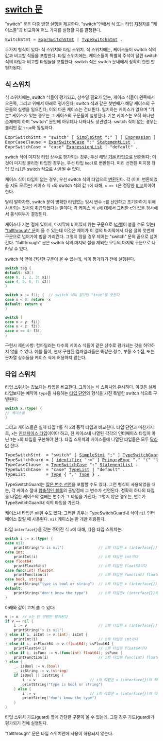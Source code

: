 # [switch 문](#switch-statements)

"switch" 문은 다중 방향 실행을 제공한다. "switch"안에서 식 또는 타입 지정자를 "케이스들"과 비교하여 어느 가지를 실행할 지를 결정한다.

<pre>
<a id="SwitchStmt">SwitchStmt</a> = <a href="#ExprSwitchStmt">ExprSwitchStmt</a> | <a href="#TypeSwitchStmt">TypeSwitchStmt</a> .
</pre>

두가지 형식이 있다: 식 스위치와 타입 스위치. 식 스위치에는, 케이스들이 switch 식의 값과 비교할 식들을 포함한다. 타입 스위치에는, 케이스들이 특별히 주석이 달린 switch 식의 타입과 비교할 타입들을 포함한다. switch 식은 switch 문내에서 정확히 한번 만 평가된다.

## 식 스위치

식 스위치에는, switch 식들이 평가되고, 상수일 필요가 없는, 케이스 식들이 왼쪽에서 오른쪽, 그리고 위에서 아래로 평가된다; switch 식과 같은 첫번째가 해당 케이스의 구문들의 실행을 일으킨다; 이외 다른 케이스는 건너뛴다. 일치하는 케이스가 없으며 "기본" 케이스가 있는 경우는 그 케이스의 구문들이 실행된다. 기본 케이스는 오직 하나만 존재해야 하며 "switch" 문안에 아무데나 나타나도 상관없다. switch 식이 없는 경우는 불리언 값 `true`와 동일하다.

<pre>
<a id="ExprSwitchStmt">ExprSwitchStmt</a> = "switch" [ <a href="/Statements/#SimpleStmt">SimpleStmt</a> ";" ] [ <a href="/Expressions/operators.html#Expression">Expression</a> ] "{" { <a href="#ExprCaseClause">ExprCaseClause</a> } "}" .
<a id="ExprCaseClause">ExprCaseClause</a> = <a href="#ExprSwitchCase">ExprSwitchCase</a> ":" <a href="/Blocks/#StatementList">StatementList</a> .
<a id="ExprSwitchCase">ExprSwitchCase</a> = "case" <a href="/Declarations%20and%20scope/constant_declarations.html#ExpressionList">ExpressionList</a> | "default" .
</pre>

switch 식이 미지정 타입 상수로 평가되는 경우, 우선 해당 [기본 타입](/Constants/)으로 [변환](/Expressions/conversions.html)된다; 이것이 미지정 불리언 타입인 경우는, 우선 타입 `bool`로 변환된다. 미리 선언된 미지정 타입 값 `nil`은 switch 식으로 사용될 수 없다. 

케이스 식이 타입이 없는 경우, 우선 switch 식의 타입으로 [변환](/Expressions/conversions.html)된다. 각 (이미 변환되었을 지도 모르는) 케이스 식 `x`와 switch 식의 값 `t`에 대해, `x == t`은 정당한 [비교](/Expressions/comparison_operators.html)이어야 한다.

달리 말하자면, switch 문이 명확한 타입없는 임시 변수 `t`를 선언하고 초기화하기 위해 사용되는 것처럼 취급되었다는 말이다; 각 케이스 식 `x`에 대해서 그러한 `t`의 값을 검사해서 등식여부가 결정된다. 

케이스나 기본 절에 있어서, 마지막에 비어있지 않는 구문으로 ([라벨](/Statements/labeled_statements.html)이 붙을 수도 있는) ["fallthrough" 문](/Statements/fallthrough_statements.html)이 올 수 있는데 이것은 제어가 이 절의 마지막에서 다음 절의 첫번째 구문으로 넘어가야 함을 가리킨다. 그렇지 않을 경우 제어는 "switch" 문의 끝으로 넘어간다. "fallthrough" 문은 switch 식의 마지막 절을 제외한 모두의 마지막 구문으로 나타날 수 있다.

switch 식 앞에 간단한 구문이 올 수 있는데, 식이 평가되기 전에 실행된다.

```go
switch tag {
default: s3()
case 0, 1, 2, 3: s1()
case 4, 5, 6, 7: s2()
}

switch x := f(); {  // switch 식이 없으면 "true"를 뜻한다
case x < 0: return -x
default: return x
}

switch {
case x < y: f1()
case x < z: f2()
case x == 4: f3()
}
```

구현시 제한사항: 컴파일러는 다수의 케이스 식들이 같은 상수로 평가되는 것을 허약하지 않을 수 있다. 예를 들어, 현재 구현된 컴파일러들은 똑같은 정수, 부동 소수점, 또는 문자열 상수들을 케이스 식에 허용하지 않는다.

## 타입 스위치

타입 스위치는 값보다는 타입을 비교한다. 그외에는 식 스위치와 유사하다. 이것은 실제 타입보다는 예약어 `type`을 사용하는 [타입 단언](/Expressions/type_assertions.html)의 형식을 가진 특별한 switch 식으로 구별된다:

```go
switch x.(type) {
// 케이스들
}
```

그리고 케이스들은 실제 타입 `T`를 식 `x`의 동적 타입과 비교한다. 타입 단언과 마찬가지로, `x`는 [인터페이스 타입](/Types/interface_types.html)이어야 하고, 한 케이스내 나열된 각각의 인터페이스 타입이 아닌 `T`는 `x`의 타입을 구현해야 한다. 타입 스위치의 케이스들에 나열된 타입들은 모두 [달라야](/Properties%20of%20types%20and%20values/type_identity.html) 한다.

<pre>
<a id="TypeSwitchStmt">TypeSwitchStmt</a>  = "switch" [ <a href="/Statements/#SimpleStmt">SimpleStmt</a> ";" ] <a href="#TypeSwitchGuard">TypeSwitchGuard</a> "{" { <a href="#TypeCaseClause">TypeCaseClause</a> } "}" .
<a id="TypeSwitchGuard">TypeSwitchGuard</a> = [ <a href="/Lexical%20elements/identifiers.html#identifier">identifier</a> ":=" ] <a href="/Expressions/primary_expressions.html#PrimaryExpr">PrimaryExpr</a> "." "(" "type" ")" .
<a id="TypeCaseClause">TypeCaseClause</a>  = <a href="#TypeSwitchCase">TypeSwitchCase</a> ":" <a href="/Blocks/#StatementList">StatementList</a> .
<a id="TypeSwitchCase">TypeSwitchCase</a>  = "case" <a href="#TypeList">TypeList</a> | "default" .
<a id="TypeList">TypeList</a>        = <a href="/Types/#Type">Type</a> { "," <a href="/Types/#Type">Type</a> } .
</pre>

TypeSwitchGuard는 [짧은 변수 선언](/Declarations%20and%20scope/short_variable_declarations.html)을 포함할 수도 있다. 그런 형식이 사용되었을 때는, 각 케이스 절내 [함축적인 블록](/Blocks/)의 출발점에 그 변수가 선언된다. 정확히 하나의 타입을 나열한 케이스의 절에는 변수가 그 타입을 가진다; 그렇지 않은 경우는, 변수가 TypeSwitchGuard내 식의 타입을 가진다.

케이스내 타입은 [nil](/Declarations%20and%20scope/predeclared_identifiers.html)일 수도 있다; 그러한 경우는 TypeSwitchGuard내 식이 `nil` 인터페이스 값일 때 사용된다. `nil` 케이스는 한 개만 허용된다.

타입 `interface{}`을 갖는 주어진 식 `x`에 대해, 다음 타입 스위치는:

```go
switch i := x.(type) {
case nil:
    printString("x is nil")                // i의 타입은 x (interface{})의 타입이다
case int:
    printInt(i)                            // i의 타입은 int이다
case float64:
    printFloat64(i)                        // i의 타입은 float64이다
case func(int) float64:
    printFunction(i)                       // i의 타입은 func(int) float64이다
case bool, string:
    printString("type is bool or string")  // i의 타입은 x (interface{})의 타입이다
default:
    printString("don't know the type")     // i의 타입은x (interface{})의 타입이다
}
```

아래와 같이 고쳐 쓸 수 있다:

```go
v := x  // x는 단 한번만 평가된다
if v == nil {
    i := v                                 // i의 타입은 x (interface{})의 타입이다
    printString("x is nil")
} else if i, isInt := v.(int); isInt {
    printInt(i)                            // i의 타입은 int이다
} else if i, isFloat64 := v.(float64); isFloat64 {
    printFloat64(i)                        // i의 타입은 float64이다
} else if i, isFunc := v.(func(int) float64); isFunc {
    printFunction(i)                       // i의 타입은 func(int) float64이다
} else {
    _, isBool := v.(bool)
    _, isString := v.(string)
    if isBool || isString {
        i := v                         // i의 타입은 x (interface{})의 타입이다
        printString("type is bool or string")
    } else {
        i := v                         // i의 타입은 x (interface{})의 타입이다
        printString("don't know the type")
    }
}
```

타입 스위치 가드(guard) 앞에 간단한 구문이 올 수 있는데, 그럴 경우 가드(guard)가 평가되기 전에 실행된다.

"fallthrough" 문은 타입 스위치안에 사용이 허용되지 않는다.
